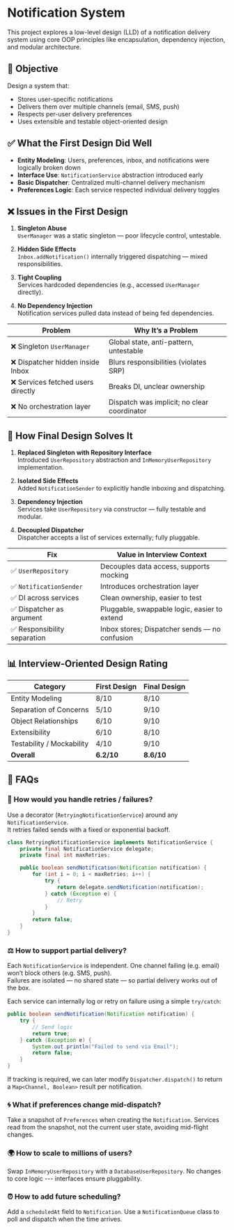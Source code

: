 # Notification System

This project explores a low-level design (LLD) of a notification delivery system using core OOP principles like encapsulation, dependency injection, and modular architecture.

## 🎯 Objective

Design a system that:
- Stores user-specific notifications
- Delivers them over multiple channels (email, SMS, push)
- Respects per-user delivery preferences
- Uses extensible and testable object-oriented design

## ✅ What the First Design Did Well

- **Entity Modeling**: Users, preferences, inbox, and notifications were logically broken down  
- **Interface Use**: `NotificationService` abstraction introduced early  
- **Basic Dispatcher**: Centralized multi-channel delivery mechanism  
- **Preferences Logic**: Each service respected individual delivery toggles

## ❌ Issues in the First Design

1. **Singleton Abuse**  
   `UserManager` was a static singleton — poor lifecycle control, untestable.

2. **Hidden Side Effects**  
   `Inbox.addNotification()` internally triggered dispatching — mixed responsibilities.

3. **Tight Coupling**  
   Services hardcoded dependencies (e.g., accessed `UserManager` directly).

4. **No Dependency Injection**  
   Notification services pulled data instead of being fed dependencies.

| Problem                            | Why It’s a Problem                         |
|------------------------------------|--------------------------------------------|
| ❌ Singleton `UserManager`         | Global state, anti-pattern, untestable     |
| ❌ Dispatcher hidden inside Inbox  | Blurs responsibilities (violates SRP)      |
| ❌ Services fetched users directly | Breaks DI, unclear ownership               |
| ❌ No orchestration layer          | Dispatch was implicit; no clear coordinator|

## 🔧 How Final Design Solves It

1. **Replaced Singleton with Repository Interface**  
   Introduced `UserRepository` abstraction and `InMemoryUserRepository` implementation.

2. **Isolated Side Effects**  
   Added `NotificationSender` to explicitly handle inboxing and dispatching.

3. **Dependency Injection**  
   Services take `UserRepository` via constructor — fully testable and modular.

4. **Decoupled Dispatcher**  
   Dispatcher accepts a list of services externally; fully pluggable.

| Fix                         | Value in Interview Context                    |
|-----------------------------|-----------------------------------------------|
| ✅ `UserRepository`         | Decouples data access, supports mocking       |
| ✅ `NotificationSender`     | Introduces orchestration layer                |
| ✅ DI across services       | Clean ownership, easier to test               |
| ✅ Dispatcher as argument   | Pluggable, swappable logic, easier to extend  |
| ✅ Responsibility separation| Inbox stores; Dispatcher sends — no confusion |

## 📊 Interview-Oriented Design Rating

| Category                  | First Design | Final Design |
|---------------------------|--------------|--------------|
| Entity Modeling           | 8/10         | 8/10         |
| Separation of Concerns    | 5/10         | 9/10         |
| Object Relationships      | 6/10         | 9/10         |
| Extensibility             | 6/10         | 8/10         |
| Testability / Mockability | 4/10         | 9/10         |
| **Overall**               | **6.2/10**   | **8.6/10**   |

## 🧠 FAQs

### 🧨 How would you handle retries / failures?

Use a decorator (`RetryingNotificationService`) around any `NotificationService`.\
It retries failed sends with a fixed or exponential backoff.

```java
class RetryingNotificationService implements NotificationService {
    private final NotificationService delegate;
    private final int maxRetries;

    public boolean sendNotification(Notification notification) {
        for (int i = 0; i < maxRetries; i++) {
            try {
                return delegate.sendNotification(notification);
            } catch (Exception e) {
                // Retry
            }
        }
        return false;
    }
}
```

### ⚖️ How to support partial delivery?

Each `NotificationService` is independent. One channel failing (e.g. email) won’t block others (e.g. SMS, push).  
Failures are isolated — no shared state — so partial delivery works out of the box.

Each service can internally log or retry on failure using a simple `try/catch`:

```java
public boolean sendNotification(Notification notification) {
    try {
        // Send logic
        return true;
    } catch (Exception e) {
        System.out.println("Failed to send via Email");
        return false;
    }
}
```

If tracking is required, we can later modify `Dispatcher.dispatch()` to return a `Map<Channel, Boolean>` result per notification.

### 🌀 What if preferences change mid-dispatch?
Take a snapshot of `Preferences` when creating the `Notification`.
Services read from the snapshot, not the current user state, avoiding mid-flight changes.

### 🌍 How to scale to millions of users?
Swap `InMemoryUserRepository` with a `DatabaseUserRepository`.
No changes to core logic --- interfaces ensure pluggability.

### ⏰ How to add future scheduling?
Add a `scheduledAt` field to `Notification`.
Use a `NotificationQueue` class to poll and dispatch when the time arrives.
